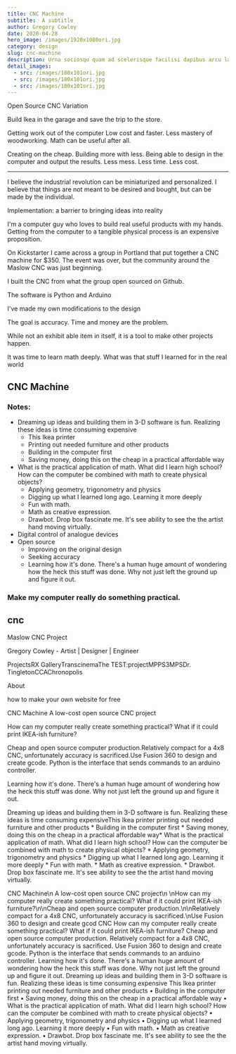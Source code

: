 ```yaml
---
title: CNC Machine
subtitle:  A subtitle
author: Gregory Cowley
date: 2020-04-28
hero_image: /images/1920x1080ori.jpg
category: design
slug: cnc-machine
description: Urna sociosqu quam ad scelerisque facilisi dapibus arcu lacinia, nullam torquent lectus semper sem lacus rhoncus integer, cubilia consequat nibh dignissim mollis ipsum eu. Nisi fames semper dis id tellus ut, sociosqu integer sollicitudin fringilla senectus eros cum, ornare mi nibh tortor facilisi. Venenatis semper lacus sagittis suspendisse sem tincidunt dolor fames, ad natoque sociis magna a tempus aptent curabitur proin, porta ipsum elementum hendrerit duis cras euismod.
detail_images: 
  - src: /images/180x101ori.jpg
  - src: /images/180x101ori.jpg
  - src: /images/180x101ori.jpg
---
```


Open Source CNC Variation

Build Ikea in the garage and save the trip to the store.

Getting work out of the computer
Low cost and faster. Less mastery of woodworking.
Math can be useful after all.

Creating on the cheap. Building more with less.
Being able to design in the computer and output the results. Less mess. Less time. Less cost.



---- 
I believe the industrial revolution can be miniaturized and personalized.
I believe that things are not meant to be desired and bought, but can be made by the individual.

Implementation: a barrier to bringing ideas into reality

I'm a computer guy who loves to build real useful products with my hands. Getting from the computer to a tangible physical process is an expensive proposition.

On Kickstarter I came across a group in Portland that put together a CNC machine for $350. The event was over, but the community around the Maslow CNC was just beginning.

I built the CNC from what the group open sourced on Github. 

The software is Python and Arduino

I've made my own modifications to the design

The goal is accuracy. Time and money are the problem.

While not an exhibit able item in itself, it is a tool to make other projects happen.

It was time to learn math deeply. What was that stuff I learned for in the real world

## CNC Machine  

### Notes:
* Dreaming up ideas and building them in 3-D software is fun. Realizing these ideas is time consuming expensive
	* This Ikea printer
	* Printing out needed furniture and other products
	* Building in the computer first
	* Saving money, doing this on the cheap in a practical affordable way
* What is the practical application of math. What did I learn high school? How can the computer be combined with math to create physical objects?
	* Applying geometry, trigonometry and physics
	* Digging up what I learned long ago. Learning it more deeply
	* Fun with math.
	* Math as creative expression.
	* Drawbot. Drop box fascinate me. It's see ability to see the the artist hand moving virtually.
* Digital control of analogue devices
* Open source
	* Improving on the original design
	* Seeking accuracy
	* Learning how it's done. There's a human huge amount of wondering how the heck this stuff was done. Why not just left the ground up and figure it out.
### Make my computer really do something practical.
## cnc
Maslow CNC Project

Gregory Cowley - Artist | Designer | Engineer

ProjectsRX GalleryTranscinemaThe TEST:projectMPPS3MPSDr. TingletonCCAChronopolis

About

how to make your own website for free

CNC Machine
A low-cost open source CNC project

How can my computer really create something practical? What if it could print IKEA-ish furniture?

Cheap and open source computer production.Relatively compact for a 4x8 CNC, unfortunately accuracy is sacrificed.Use Fusion 360 to design and create gcode. Python is the interface that sends commands to an arduino controller.

Learning how it's done. There's a human huge amount of wondering how the heck this stuff was done. Why not just left the ground up and figure it out.

Dreaming up ideas and building them in 3-D software is fun. Realizing these ideas is time consuming expensiveThis Ikea printer printing out needed furniture and other products \* Building in the computer first \* Saving money, doing this on the cheap in a practical affordable way\* What is the practical application of math. What did I learn high school? How can the computer be combined with math to create physical objects? \* Applying geometry, trigonometry and physics \* Digging up what I learned long ago. Learning it more deeply \* Fun with math. \* Math as creative expression. \* Drawbot. Drop box fascinate me. It's see ability to see the the artist hand moving virtually.

CNC Machine\n
A low-cost open source CNC project\n
\nHow can my computer really create something practical? What if it could print IKEA-ish furniture?\n\nCheap and open source computer production.\n\nRelatively compact for a 4x8 CNC, unfortunately accuracy is sacrificed.\nUse Fusion 360 to design and create gcod
CNC
How can my computer really create something practical? What if it could print IKEA-ish furniture?
Cheap and open source computer production.
Relatively compact for a 4x8 CNC, unfortunately accuracy is sacrificed.
Use Fusion 360 to design and create gcode. Python is the interface that sends commands to an arduino controller.
Learning how it's done. There's a human huge amount of wondering how the heck this stuff was done. Why not just left the ground up and figure it out.
Dreaming up ideas and building them in 3-D software is fun. Realizing these ideas is time consuming expensive
This Ikea printer printing out needed furniture and other products
 • Building in the computer first
 • Saving money, doing this on the cheap in a practical affordable way
 • What is the practical application of math. What did I learn high school? How can the computer be combined with math to create physical objects?
 • Applying geometry, trigonometry and physics
 • Digging up what I learned long ago. Learning it more deeply
 • Fun with math.
 • Math as creative expression.
 • Drawbot. Drop box fascinate me. It's see ability to see the the artist hand moving virtually.
